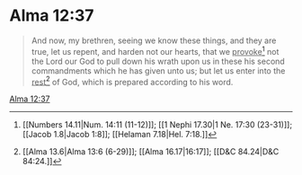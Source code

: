 # Alma 12:37

> And now, my brethren, seeing we know these things, and they are true, let us repent, and harden not our hearts, that we <u>provoke</u>[^a] not the Lord our God to pull down his wrath upon us in these his second commandments which he has given unto us; but let us enter into the <u>rest</u>[^b] of God, which is prepared according to his word.

[Alma 12:37](https://www.churchofjesuschrist.org/study/scriptures/bofm/alma/12?lang=eng&id=p37#p37)


[^a]: [[Numbers 14.11|Num. 14:11 (11-12)]]; [[1 Nephi 17.30|1 Ne. 17:30 (23-31)]]; [[Jacob 1.8|Jacob 1:8]]; [[Helaman 7.18|Hel. 7:18.]]
[^b]: [[Alma 13.6|Alma 13:6 (6-29)]]; [[Alma 16.17|16:17]]; [[D&C 84.24|D&C 84:24.]]
